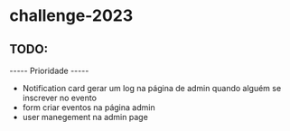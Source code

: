 ﻿# challenge-2023

## TODO: 

----- Prioridade -----

- Notification card gerar um log na página de admin quando alguém se inscrever no evento
- form criar eventos na página admin
- user manegement na admin page
